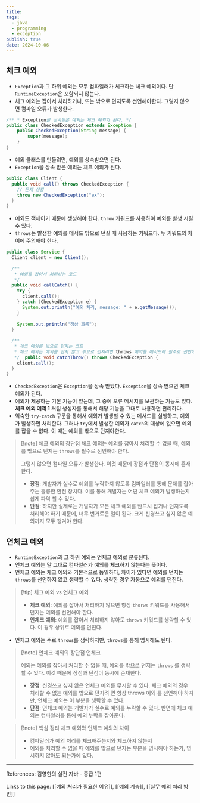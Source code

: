 ```yaml
---
title: 
tags:
  - java
  - programming
  - exception
publish: true
date: 2024-10-06
---
```


## 체크 예외
- `Exception`과 그 하위 예외는 모두 컴파일러가 체크하는 체크 예외이다. 단 `RuntimeException`은 포함되지 않는다.
- 체크 예외는 잡아서 처리하거나, 또는 밖으로 던지도록 선언해야한다. 그렇지 않으면 컴파일 오류가 발생한다.

```java title="체크 예외 예제 1"
/** * Exception을 상속받은 예외는 체크 예외가 된다. */ 
public class CheckedException extends Exception { 
	public CheckedException(String message) { 
		super(message);
	} 
}
```
- 예외 클래스를 만들려면, 예외를 상속받으면 된다.
- `Exception`을 상속 받은 예외는 체크 예외가 된다.

```java title="체크 예외 예제 2"
public class Client {  
  public void call() throws CheckedException {  
    // 문제 상황  
    throw new CheckedException("ex");  
  }  
}
```
- 예외도 객체이기 때문에 생성해야 한다. `throw` 키워드를 사용하여 예외를 발생 시킬 수 있다.
- `throws`는 발생한 예외를 메서드 밖으로 던질 때 사용하는 키워드다. 두 키워드의 차이에 주의해야 한다.

```java title="체크 예외 예제 3"
public class Service {  
  Client client = new Client();  
  
  /**  
   * 예외를 잡아서 처리하는 코드  
   */  
  public void callCatch() {  
    try {  
      client.call();  
    } catch (CheckedException e) {  
      System.out.println("예외 처리, message: " + e.getMessage());  
    }  
  
    System.out.println("정상 흐름");  
  }  
  
  /**  
   * 체크 예외를 밖으로 던지는 코드  
   * 체크 예외는 예외를 잡지 않고 밖으로 던지려면 throws 예외를 메서드에 필수로 선언해야 한다.  
   */  public void catchThrow() throws CheckedException {  
    client.call();  
  }  
}
```
- `CheckedException`은 `Exception`을 상속 받았다. `Exception`을 상속 받으면 체크 예외가 된다.
- 예외가 제공하는 기본 기능이 있는데, 그 중에 오류 메시지를 보관하는 기능도 있다. **체크 예외 예제 1** 처럼 생성자를 통해서 해당 기능을 그대로 사용하면 편리하다.
- 익숙한 `try-catch` 구문을 통해서 예외가 발생할 수 있는 메서드를 실행하고, 예외가 발생하면 처리한다. 그러나 `try`에서 발생한 예외가 `catch`의 대상에 없으면 예외를 잡을 수 없다. 이 때는 예외를 밖으로 던져야한다.

> [!note] 체크 예외의 장단점
> 체크 예외는 예외를 잡아서 처리할 수 없을 때, 예외를 밖으로 던지는 `throws`를 필수로 선언해야 한다. 
> 
> 그렇지 않으면 컴파일 오류가 발생한다. 이것 때문에 장점과 단점이 동시에 존재한다.
> - **장점**: 개발자가 실수로 예외를 누락하지 않도록 컴파일러를 통해 문제를 잡아주는 훌륭한 안전 장치다. 이를 통해 개발자는 어떤 체크 예외가 발생하는지 쉽게 파악 할 수 있다.
> - **단점**: 하지만 실제로는 개발자가 모든 체크 예외를 반드시 잡거나 던지도록 처리해야 하기 때문에, 너무 번거로운 일이 된다. 크게 신경쓰고 싶지 않은 예외까지 모두 챙겨야 한다.

## 언체크 예외
- `RuntimeException`과 그 하위 예외는 언체크 예외로 분류된다.
- 언체크 예외는 말 그대로 컴파일러가 예외를 체크하지 않는다는 뜻이다.
- 언체크 예외는 체크 예의와 기본적으로 동일하다, 차이가 있다면 예외를 던지는 `throws`를 선언하지 않고 생략할 수 있다. 생략한 경우 자동으로 예외를 던진다.

> [!tip] 체크 예외 vs 언체크 예외
> 
> - **체크 예외**: 예외를 잡아서 처리하지 않으면 항상 `thorws` 키워드를 사용해서 던지는 예외를 선언해야 한다.
> - **언체크 예외**: 예외를 잡아서 처리하지 않아도 `throws` 키워드를 생략할 수 있다. 이 경우 상위로 예외를 던진다.

- 언체크 예외는 주로 `throws`를 생략하지만, `throws`를 통해 명시해도 된다.


> [!note] 언체크 예외의 장단점 언체크 
> 
> 예외는 예외를 잡아서 처리할 수 없을 때, 예외를 밖으로 던지는 `throws` 를 생략할 수 있다. 
> 이것 때문에 장점과 단점이 동시에 존재한다. 
> - **장점**: 신경쓰고 싶지 않은 언체크 예외를 무시할 수 있다. 체크 예외의 경우 처리할 수 없는 예외를 밖으로 던지려 면 항상 throws 예외 를 선언해야 하지만, 언체크 예외는 이 부분을 생략할 수 있다. 
> - **단점**: 언체크 예외는 개발자가 실수로 예외를 누락할 수 있다. 반면에 체크 예외는 컴파일러를 통해 예외 누락을 잡아준다.


> [!note] 핵심 정리
> 체크 예외와 언체크 예외의 차이
> - 컴파일러가 예외 처리를 체크해주는지와 체크하지 않는지
> - 예외를 처리할 수 없을 때 예외를 밖으로 던지는 부분을 명시해야 하는가, 명시하지 않아도 되는가에 있다.


---
References: 김영한의 실전 자바 - 중급 1편

Links to this page: [[예외 처리가 필요한 이유]], [[예외 계층]], [[실무 예외 처리 방안]]